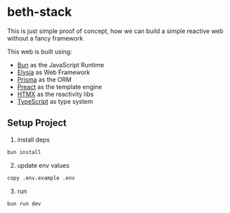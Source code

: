 # beth-stack

This is just simple proof of concept, how we can build a simple reactive web without a fancy framework

This web is built using:

- <a href="https://bun.sh">Bun</a> as the JavaScript Runtime
- <a href="https://elysiajs.com">Elysia</a> as Web Framework
- <a href="https://www.prisma.io">Prisma</a> as the ORM
- <a href="https://preactjs.com">Preact</a> as the template engine
- <a href="https://htmx.org">HTMX</a> as the reactivity libs
- <a href="https://www.typescriptlang.org/">TypeScript</a> as type system

## Setup Project

1. install deps
  ```bash
  bun install
  ```

2. update env values
  ```bash
  copy .env.example .env
  ```

3. run
  ```bash
  bun run dev
  ```

